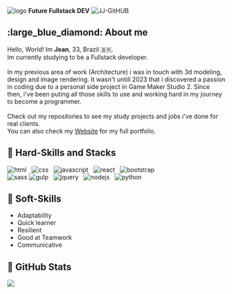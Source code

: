 <!--Title Image-->
![logo](https://github.com/user-attachments/assets/0894beaf-f587-4d0a-983a-caf7fb551554) **Future Fullstack DEV**
![JJ-GitHUB](https://github.com/user-attachments/assets/e5a04a97-ef18-4e36-8972-1819bf0128e2)

<!--About me-->
<h2>:large_blue_diamond: About me</h2>
Hello, World! Im <strong>Jean</strong>, 33, Brazil 🇧🇷.<br>
Im currently studying to be a Fullstack developer.<br>
<br>
In my previous area of work (Architecture) i was in touch with 3d modeling,
design and image rendering. It wasn't untill 2023 that i discovered a passion in
coding due to a personal side project in Game Maker Studio 2. Since then, i've been puting
all those skills to use and working hard in my journey to become a programmer.
<br><br>
Check out my repositories to see my study projects and jobs i've done for real clients.<br>
You can also check my <a href="https://jeanjusten.com" alt="www.jeanjusten.com">Website</a> for my full portfolio.

<!--Skills and Tools-->
**<h2>:large_blue_diamond: Hard-Skills and Stacks</h2>**
![html](https://github.com/user-attachments/assets/002205c4-bfe9-4c72-92be-3a34d4af4474)   ![css](https://github.com/user-attachments/assets/65cdf364-a879-419b-a574-73c838cef5f9)   ![javascript](https://github.com/user-attachments/assets/4edc5d36-e588-4a1f-93f9-ade2368dab79)   ![react](https://github.com/user-attachments/assets/b593dead-a2e7-4f0e-8163-20642a024831)   ![bootstrap](https://github.com/user-attachments/assets/d92c5328-f5fc-44d2-9d41-3daaef0d6623)   <br>![sass](https://github.com/user-attachments/assets/1d493a24-6b0f-4b09-80dc-9821c33f8f99)
![gulp](https://github.com/user-attachments/assets/e52faaae-5663-4fab-8371-aace1d7c16e6)   ![jquery](https://github.com/user-attachments/assets/7729a253-c03e-4bd3-85ba-c486c98dd4bc)   ![nodejs](https://github.com/user-attachments/assets/86940e3d-173a-429f-a914-0dbf7afd6b00)   ![python](https://github.com/user-attachments/assets/0ea71bd0-56ba-4a5e-b08a-e0c4f79a4851)












**<h2>:large_blue_diamond: Soft-Skills</h2>**

- Adaptability
- Quick learner
- Resilient
- Good at Teamwork
- Communicative


<!--Stats-->
 **<h2>:large_blue_diamond: GitHub Stats</h2>**
 <img src="https://github-readme-stats.vercel.app/api/top-langs/?username=jeanjusten&theme=dracula"/>
